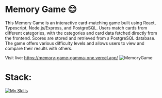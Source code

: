 # Memory Game 😊

This Memory Game is an interactive card-matching game built using React, Typescript, Node.js/Express, and PostgreSQL. Users match cards from different categories, with the categories and card data fetched directly from the frontend. Scores are stored and retrieved from a PostgreSQL database. The game offers various difficulty levels and allows users to view and compare their results with others.

Visit live: https://memory-game-gamma-one.vercel.app/
![MemoryGame](https://github.com/user-attachments/assets/24aa35f9-7871-431e-baa6-3cbd00223cee)

# Stack:
[![My Skills](https://skillicons.dev/icons?i=vite,react,ts,tailwind,nodejs,express,vercel)](https://skillicons.dev)

